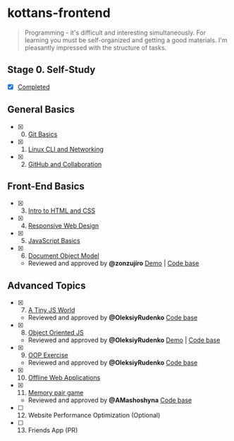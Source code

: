 # kottans-frontend

> Programming - it's difficult and interesting simultaneously. For learning you must be self-organized and getting a good materials. I'm pleasantly impressed with the structure of tasks.

## Stage 0. Self-Study

 - [x] [Completed](task_self_study/self_study.md)

## General Basics

 - [x] 0. [Git Basics](task_git_and_github/git_and_github.md)
 - [x] 1. [Linux CLI and Networking](task_linux_cli/linux_cli.md)
 - [x] 2. [GitHub and Collaboration](task_git_collaboration/git_collaboration.md)

## Front-End Basics

 - [x] 3. [Intro to HTML and CSS](task_html_css_intro/html_css.md) 
 - [x] 4. [Responsive Web Design](task_responsive_web_design/responsive.md)
 - [x] 5. [JavaScript Basics](task_js_basics/js_basics.md)
 - [x] 6. [Document Object Model](task_js_dom/js_dom.md)
    - Reviewed and approved by **@zonzujiro**
    [Demo](https://o-msh.github.io/kottans-frontend/practice/js-dom/) | [Code base](https://github.com/o-msh/kottans-frontend/tree/master/practice/js-dom)

## Advanced Topics

  - [x] 7. [A Tiny JS World](https://o-msh.github.io/a-tiny-JS-world/)
    - Reviewed and approved by **@OleksiyRudenko**
    [Code base](https://github.com/o-msh/a-tiny-JS-world)
  - [x] 8. [Object Oriented JS](task_js_oop/js-oop.md)
    - Reviewed and approved by **@OleksiyRudenko**
    [Demo](https://o-msh.github.io/frontend-nanodegree-arcade-game/) | [Code base](https://github.com/o-msh/frontend-nanodegree-arcade-game)
  - [x] 9. [OOP Exercise](https://o-msh.github.io/a-tiny-JS-world/)
    - Reviewed and approved by **@OleksiyRudenko**
    [Code base](https://github.com/o-msh/a-tiny-JS-world/tree/gh-pages)
  - [x] 10. [Offline Web Applications](task_offline_web_app/offline_web.md)
  - [x] 11. [Memory pair game](https://o-msh.github.io/kottans-frontend/practice/memory-pair-game/)
    - Reviewed and approved by **@AMashoshyna**
    [Code base](https://github.com/o-msh/kottans-frontend/tree/master/practice/memory-pair-game)
  - [ ] 12. Website Performance Optimization (Optional)
  - [ ] 13. Friends App (PR)